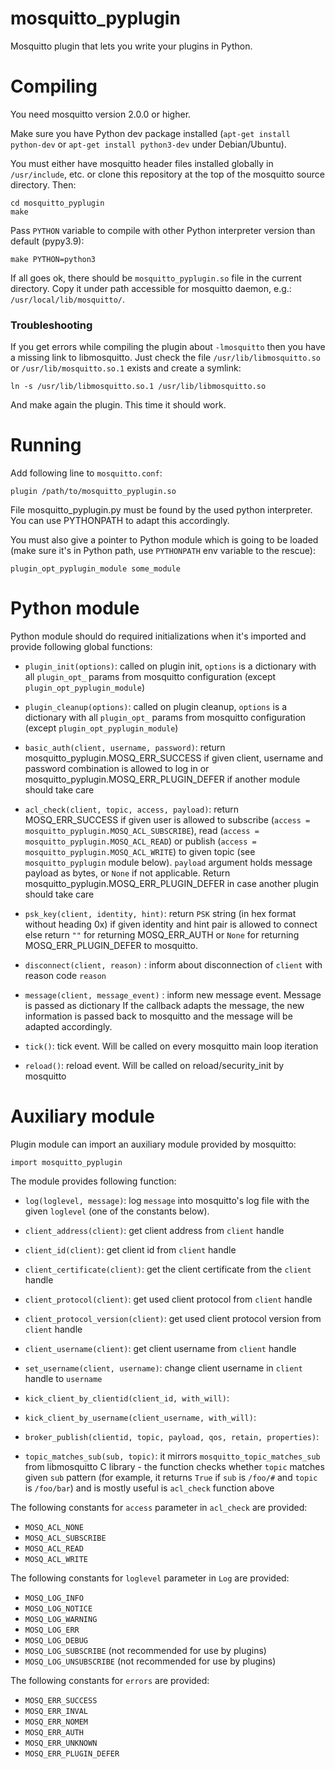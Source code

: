 mosquitto_pyplugin
==================

Mosquitto plugin that lets you write your plugins in Python.

Compiling
=========

You need mosquitto version 2.0.0 or higher.

Make sure you have Python dev package installed (`apt-get install
python-dev` or `apt-get install python3-dev` under Debian/Ubuntu).

You must either have mosquitto header files installed globally in
`/usr/include`, etc. or clone this repository at the top of the
mosquitto source directory. Then:

    cd mosquitto_pyplugin
    make

Pass `PYTHON` variable to compile with other Python interpreter
version than default (pypy3.9):

    make PYTHON=python3

If all goes ok, there should be `mosquitto_pyplugin.so` file in the
current directory. Copy it under path accessible for mosquitto daemon,
e.g.: `/usr/local/lib/mosquitto/`.

### Troubleshooting

If you get errors while compiling the plugin about `-lmosquitto` then you have a missing link to libmosquitto.
Just check the file `/usr/lib/libmosquitto.so` or `/usr/lib/mosquitto.so.1` exists and create a symlink:

    ln -s /usr/lib/libmosquitto.so.1 /usr/lib/libmosquitto.so

And make again the plugin. This time it should work.

Running
=======

Add following line to `mosquitto.conf`:

    plugin /path/to/mosquitto_pyplugin.so

File mosquitto_pyplugin.py must be found by the used python interpreter.
You can use PYTHONPATH to adapt this accordingly.

You must also give a pointer to Python module which is going to be
loaded (make sure it's in Python path, use `PYTHONPATH` env variable
to the rescue):

    plugin_opt_pyplugin_module some_module

Python module
=============

Python module should do required initializations when it's imported
and provide following global functions:

* `plugin_init(options)`: called on plugin init, `options` is a dictionary
  with all `plugin_opt_` params from mosquitto
  configuration (except `plugin_opt_pyplugin_module`)

* `plugin_cleanup(options)`: called on plugin cleanup, `options` is a dictionary
  with all `plugin_opt_` params from mosquitto
  configuration (except `plugin_opt_pyplugin_module`)

* `basic_auth(client, username, password)`: return mosquitto_pyplugin.MOSQ_ERR_SUCCESS if given
  client, username and password combination is allowed to log in
  or mosquitto_pyplugin.MOSQ_ERR_PLUGIN_DEFER if another module should take care

* `acl_check(client, topic, access, payload)`: return
  MOSQ_ERR_SUCCESS if given user is allowed to subscribe (`access =
  mosquitto_pyplugin.MOSQ_ACL_SUBSCRIBE`), read (`access =
  mosquitto_pyplugin.MOSQ_ACL_READ`) or publish (`access =
  mosquitto_pyplugin.MOSQ_ACL_WRITE`) to given topic (see `mosquitto_pyplugin`
  module below). `payload` argument holds message payload as bytes, or
  `None` if not applicable.
  Return mosquitto_pyplugin.MOSQ_ERR_PLUGIN_DEFER in case another plugin should take care

* `psk_key(client, identity, hint)`: return `PSK` string (in hex format without heading 0x) if given
  identity and hint pair is allowed to connect else return `""` for returning MOSQ_ERR_AUTH or `None`
  for returning MOSQ_ERR_PLUGIN_DEFER to mosquitto.

* `disconnect(client, reason)` : inform about disconnection of `client` with
  reason code `reason`

* `message(client, message_event)` : inform new message event. Message is passed as dictionary
  If the callback adapts the message, the new information is passed back to mosquitto
  and the message will be adapted accordingly.

* `tick()`: tick event. Will be called on every mosquitto main loop iteration

* `reload()`: reload event. Will be called on reload/security_init by mosquitto


Auxiliary module
================

Plugin module can import an auxiliary module provided by mosquitto:

    import mosquitto_pyplugin

The module provides following function:

* `log(loglevel, message)`: log `message` into mosquitto's log
  file with the given `loglevel` (one of the constants below).

* `client_address(client)`: get client address from `client`
  handle

* `client_id(client)`: get client id from `client` handle

* `client_certificate(client)`: get the client certificate
  from the `client` handle

* `client_protocol(client)`: get used client protocol from
  `client` handle

* `client_protocol_version(client)`: get used client protocol
  version from `client` handle

* `client_username(client)`: get client username from `client`
  handle

* `set_username(client, username)`: change client username
  in `client` handle to `username`

* `kick_client_by_clientid(client_id, with_will)`:

* `kick_client_by_username(client_username, with_will)`:

* `broker_publish(clientid, topic, payload, qos, retain, properties)`:

* `topic_matches_sub(sub, topic)`: it mirrors
  `mosquitto_topic_matches_sub` from libmosquitto C library - the
  function checks whether `topic` matches given `sub` pattern (for
  example, it returns `True` if `sub` is `/foo/#` and `topic` is
  `/foo/bar`) and is mostly useful is `acl_check` function above

The following constants for `access` parameter in `acl_check` are
provided:

* `MOSQ_ACL_NONE`
* `MOSQ_ACL_SUBSCRIBE`
* `MOSQ_ACL_READ`
* `MOSQ_ACL_WRITE`

The following constants for `loglevel` parameter in `Log` are provided:

* `MOSQ_LOG_INFO`
* `MOSQ_LOG_NOTICE`
* `MOSQ_LOG_WARNING`
* `MOSQ_LOG_ERR`
* `MOSQ_LOG_DEBUG`
* `MOSQ_LOG_SUBSCRIBE` (not recommended for use by plugins)
* `MOSQ_LOG_UNSUBSCRIBE` (not recommended for use by plugins)

The following constants for `errors` are provided:

* `MOSQ_ERR_SUCCESS`
* `MOSQ_ERR_INVAL`
* `MOSQ_ERR_NOMEM`
* `MOSQ_ERR_AUTH`
* `MOSQ_ERR_UNKNOWN`
* `MOSQ_ERR_PLUGIN_DEFER`
